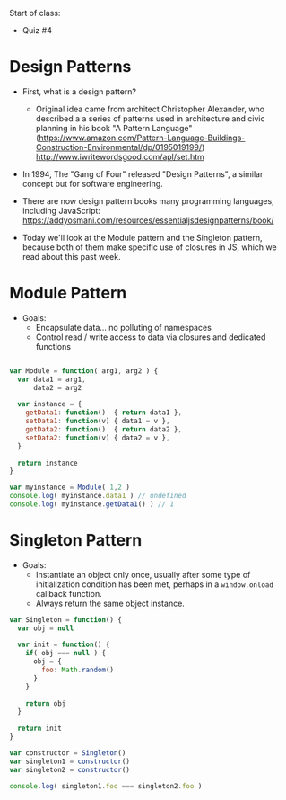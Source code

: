 Start of class:
  - Quiz #4

# Design Patterns
  * First, what is a design pattern?
    * Original idea came from architect Christopher Alexander, who described a
      a series of patterns used in architecture and civic planning in his book
      "A Pattern Language"
         (https://www.amazon.com/Pattern-Language-Buildings-Construction-Environmental/dp/0195019199/)
         http://www.iwritewordsgood.com/apl/set.htm
         
  * In 1994, The "Gang of Four" released "Design Patterns", a similar concept
    but for software engineering.
    
  * There are now design pattern books many programming languages, including
    JavaScript: https://addyosmani.com/resources/essentialjsdesignpatterns/book/
    
  * Today we'll look at the Module pattern and the Singleton pattern, because
    both of them make specific use of closures in JS, which we read about this past week.
    
# Module Pattern
  * Goals: 
    * Encapsulate data... no polluting of namespaces
    * Control read / write access to data via closures
      and dedicated functions
      
```js

var Module = function( arg1, arg2 ) {
  var data1 = arg1,
      data2 = arg2
      
  var instance = {
    getData1: function()  { return data1 },
    setData1: function(v) { data1 = v },
    getData2: function()  { return data2 },
    setData2: function(v) { data2 = v },    
  }
  
  return instance
}

var myinstance = Module( 1,2 )
console.log( myinstance.data1 ) // undefined
console.log( myinstance.getData1() ) // 1
```

# Singleton Pattern
  * Goals:
    * Instantiate an object only once, usually after some type of initialization
      condition has been met, perhaps in a `window.onload` callback function.
    * Always return the same object instance.
    
```js
var Singleton = function() {
  var obj = null
  
  var init = function() {
    if( obj === null ) {
      obj = {
        foo: Math.random()
      }
    }
    
    return obj
  }
  
  return init
}

var constructor = Singleton()
var singleton1 = constructor()
var singleton2 = constructor()

console.log( singleton1.foo === singleton2.foo )
```